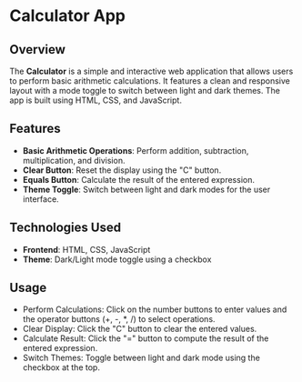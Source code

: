 # Calculator App

## Overview
The **Calculator** is a simple and interactive web application that allows users to perform basic arithmetic calculations. It features a clean and responsive layout with a mode toggle to switch between light and dark themes. The app is built using HTML, CSS, and JavaScript.

## Features
- **Basic Arithmetic Operations**: Perform addition, subtraction, multiplication, and division.
- **Clear Button**: Reset the display using the "C" button.
- **Equals Button**: Calculate the result of the entered expression.
- **Theme Toggle**: Switch between light and dark modes for the user interface.

## Technologies Used
- **Frontend**: HTML, CSS, JavaScript
- **Theme**: Dark/Light mode toggle using a checkbox

## Usage
- Perform Calculations: Click on the number buttons to enter values and the operator buttons (+, -, *, /) to select operations.
- Clear Display: Click the "C" button to clear the entered values.
- Calculate Result: Click the "=" button to compute the result of the entered expression.
- Switch Themes: Toggle between light and dark mode using the checkbox at the top.
